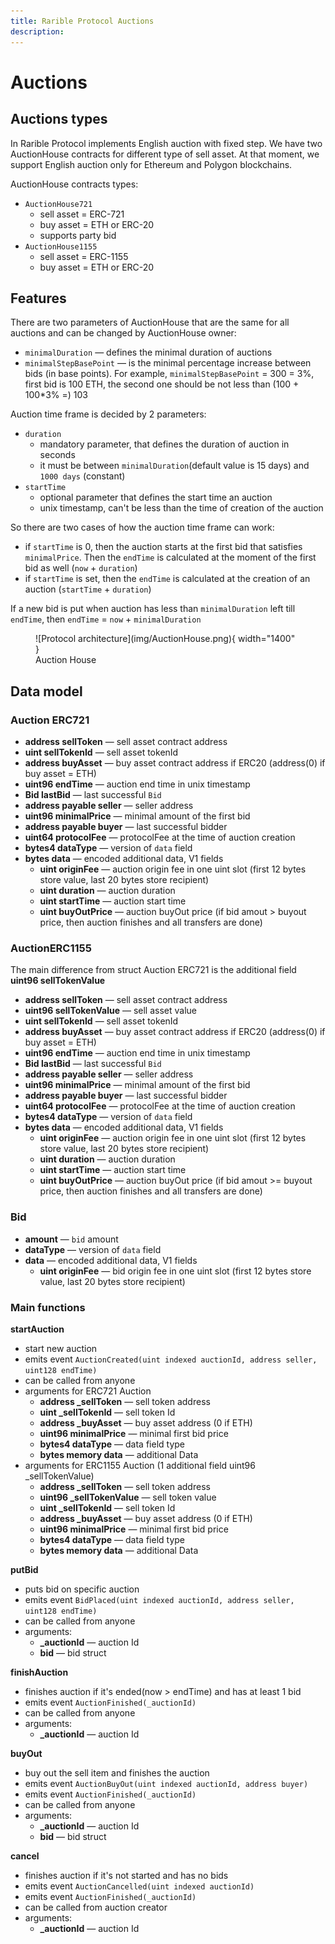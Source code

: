 ```yaml
---
title: Rarible Protocol Auctions
description:
---
```


# Auctions

## Auctions types

In Rarible Protocol implements English auction with fixed step. We have two AuctionHouse contracts for different type of sell asset. At that moment, we support English auction only for Ethereum and Polygon blockchains.

AuctionHouse contracts types:

* `AuctionHouse721`
    * sell asset = ERC-721
    * buy asset = ETH or ERC-20
    * supports party bid
* `AuctionHouse1155`
    * sell asset = ERC-1155
    * buy asset = ETH or ERC-20

## Features

There are two parameters of AuctionHouse that are the same for all auctions and can be changed by AuctionHouse owner:

* `minimalDuration` — defines the minimal duration of auctions
* `minimalStepBasePoint` — is the minimal percentage increase between bids (in base points). For example, `minimalStepBasePoint` = 300 = 3%, first bid is 100 ETH, the second one should be not less than (100 + 100*3% =) 103

Auction time frame is decided by 2 parameters:

* `duration`
    * mandatory parameter, that defines the duration of auction in seconds
    * it must be between `minimalDuration`(default value is 15 days) and `1000 days` (constant)
* `startTime`
    * optional parameter that defines the start time an auction
    * unix timestamp, can't be less than the time of creation of the auction

So there are two cases of how the auction time frame can work:

* if `startTime` is 0, then the auction starts at the first bid that satisfies `minimalPrice`. Then the `endTime` is calculated at the moment of the first bid as well (`now` + `duration`)
* if `startTime` is set, then the `endTime` is calculated at the creation of an auction (`startTime` + `duration`)

If a new bid is put when auction has less than `minimalDuration` left till `endTime`, then `endTime` = `now` + `minimalDuration`

<figure markdown>
![Protocol architecture](img/AuctionHouse.png){ width="1400" }
  <figcaption>Auction House</figcaption>
</figure>

## Data model

### Auction ERC721

* **address sellToken** — sell asset contract address
* **uint sellTokenId** — sell asset tokenId
* **address buyAsset** — buy asset contract address if ERC20 (address(0) if buy asset = ETH)
* **uint96 endTime** — auction end time in unix timestamp
* **Bid lastBid** — last successful `Bid`
* **address payable seller** — seller address
* **uint96 minimalPrice** — minimal amount of the first bid
* **address payable buyer** — last successful bidder
* **uint64 protocolFee** — protocolFee at the time of auction creation
* **bytes4 dataType** — version of `data` field
* **bytes data** — encoded additional data, V1 fields
    * **uint originFee** — auction origin fee in one uint slot (first 12 bytes store value, last 20 bytes store recipient)
    * **uint duration** — auction duration
    * **uint startTime** — auction start time
    * **uint buyOutPrice** — auction buyOut price (if bid amout > buyout price, then auction finishes and all transfers are done)

### AuctionERC1155

The main difference from struct Auction ERC721 is the additional field **uint96 sellTokenValue**

* **address sellToken** — sell asset contract address
* **uint96 sellTokenValue** — sell asset value
* **uint sellTokenId** — sell asset tokenId
* **address buyAsset** — buy asset contract address if ERC20 (address(0) if buy asset = ETH)
* **uint96 endTime** — auction end time in unix timestamp
* **Bid lastBid** — last successful `Bid`
* **address payable seller** — seller address
* **uint96 minimalPrice** — minimal amount of the first bid
* **address payable buyer** — last successful bidder
* **uint64 protocolFee** — protocolFee at the time of auction creation
* **bytes4 dataType** — version of `data` field
* **bytes data** — encoded additional data, V1 fields
    * **uint originFee** — auction origin fee in one uint slot (first 12 bytes store value, last 20 bytes store recipient)
    * **uint duration** — auction duration
    * **uint startTime** — auction start time
    * **uint buyOutPrice** — auction buyOut price (if bid amout >= buyout price, then auction finishes and all transfers are done)

### Bid

* **amount** — `bid` amount
* **dataType** — version of `data` field
* **data** — encoded additional data, V1 fields
    * **uint originFee** — bid origin fee in one uint slot (first 12 bytes store value, last 20 bytes store recipient)

### Main functions

**startAuction**

* start new auction
* emits event `AuctionCreated(uint indexed auctionId, address seller, uint128 endTime)`
* can be called from anyone
* arguments for ERC721 Auction
    * **address _sellToken** — sell token address
    * **uint _sellTokenId** — sell token Id
    * **address _buyAsset** — buy asset address (0 if ETH)
    * **uint96 minimalPrice** — minimal first bid price
    * **bytes4 dataType** — data field type
    * **bytes memory data** — additional Data
* arguments for ERC1155 Auction (1 additional field uint96 _sellTokenValue)
    * **address _sellToken** — sell token address
    * **uint96 _sellTokenValue** — sell token value
    * **uint _sellTokenId** — sell token Id
    * **address _buyAsset** — buy asset address (0 if ETH)
    * **uint96 minimalPrice** — minimal first bid price
    * **bytes4 dataType** — data field type
    * **bytes memory data** — additional Data

**putBid**

* puts bid on specific auction
* emits event `BidPlaced(uint indexed auctionId, address seller, uint128 endTime)`
* can be called from anyone
* arguments:
    * **_auctionId** — auction Id
    * **bid** — bid struct

**finishAuction**

* finishes auction if it's ended(now > endTime) and has at least 1 bid
* emits event `AuctionFinished(_auctionId)`
* can be called from anyone
* arguments:
    * **_auctionId** — auction Id

**buyOut**

* buy out the sell item and finishes the auction
* emits event `AuctionBuyOut(uint indexed auctionId, address buyer)`
* emits event `AuctionFinished(_auctionId)`
* can be called from anyone
* arguments:
    * **_auctionId** — auction Id
    * **bid** — bid struct

**cancel**

* finishes auction if it's not started and has no bids
* emits event `AuctionCancelled(uint indexed auctionId)`
* emits event `AuctionFinished(_auctionId)`
* can be called from auction creator
* arguments:
    * **_auctionId** — auction Id
